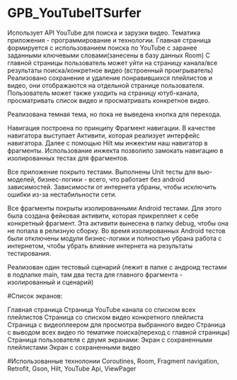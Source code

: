 # GPB_YouTubeITSurfer

Использует API YouTube для поиска и зарузки видео. Тематика приложения - программирование и технологии.
Главная страница формируется с использованием поиска по YouTube с заранее заданными ключевыми словами(занесены в базу данных Room)
С главной страницы пользователь может уйти на страницу канала/все результаты поиска/конкретное видео (встроенный проигрыватель)
Реализовано сохранение и удаление понравившихся плейлистов и видео, они отображаются на отдельной странице пользователя. Пользователь может также уходить на страницу ютуб-канала, просматривать список видео и просматривать конкретное видео.

Реализована темная тема, но пока не выведена кнопка для перехода.

Навигация построена по принципу Фрагмент навигации. В качестве навигатора выступает Активити, которая реализует интерфейс навигатора. Далее с помощью Hilt мы инжектим наш навигатор в фрагменты. Использование инжекта позволило замокать навигацию в изолированных тестах для фрагментов.

Все приложение покрыто тестами. Выполнены Unit тесты для вью-моделей, бизнес-логики - всего, что работает без android зависимостей. Зависимости от интернета убраны, чтобы исключить ошибки из-за нестабильности сети.

Все фрагменты покрыты изолированными Android тестами. Для этого была создана фейковая активити, которая прикрепляет к себе конкретный фрагмент. Эта активити вынесена в папку debug, чтобы она не попала в релизную сборку. 
Во время изолированных Android тестов были отключены модули бизнес-логики и полностью убрана работа с интернетом, чтобы убрать влияние интернета на результаты тестирования.

Реализован один тестовый сценарий (лежит в папке с андроид тестами в подпапке main, там два теста для главного фрагмента - изолированный и сценарий)

#Список экранов:

Главная страница
Страница YouTube канала со списком всех плейлистов
Страница со списком видео конкретного плейлиста
Страница с видеоплеером для просмотра выбранного видео
Страница с выводом всех видео по тематике поиска(переход с главной страницы)
Страница пользователя с двумя экранами:
Экран с сохраненными плейлистами
Экран с сохраненными видео

#Использованные технолонии Coroutines, Room, Fragment navigation, Retrofit, Gson, Hilt, YouTube Api, ViewPager

